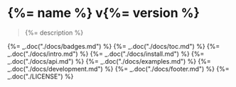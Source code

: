 # {%= name %} v{%= version %}

> {%= description %}

{%= _.doc("./docs/badges.md") %}
{%= _.doc("./docs/toc.md") %}
{%= _.doc("./docs/intro.md") %}
{%= _.doc("./docs/install.md") %}
{%= _.doc("./docs/api.md") %}
{%= _.doc("./docs/examples.md") %}
{%= _.doc("./docs/development.md") %}
{%= _.doc("./docs/footer.md") %}
{%= _.doc("./LICENSE") %}

